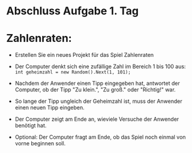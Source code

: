 ﻿# Abschluss Aufgabe 1. Tag
# Zahlenraten:

- Erstellen Sie ein neues Projekt für das Spiel Zahlenraten
- Der Computer denkt sich eine zufällige Zahl im Bereich 1 bis 100 aus: <br>```int geheimzahl = new Random().Next(1, 101);```
- Nachdem der Anwender einen Tipp eingegeben hat, antwortet der Computer, ob der Tipp "Zu klein.", "Zu groß." oder "Richtig!" war.
- So lange der Tipp ungleich der Geheimzahl ist, muss der Anwender einen neuen Tipp eingeben.
- Der Computer zeigt am Ende an, wieviele Versuche der Anwender benötigt hat.

- Optional: Der Computer fragt am Ende, ob das Spiel noch einmal von vorne beginnen soll.



